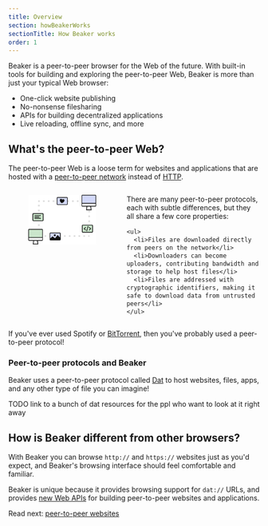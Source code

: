 ```yaml
---
title: Overview
section: howBeakerWorks
sectionTitle: How Beaker works
order: 1
---
```


Beaker is a peer-to-peer browser for the Web of the future. With built-in tools
for building and exploring the peer-to-peer Web, Beaker is more than just your
typical Web browser:

- One-click website publishing
- No-nonsense filesharing
- APIs for building decentralized applications
- Live reloading, offline sync, and more

## What's the peer-to-peer Web?

The peer-to-peer Web is a loose term for websites and applications that
are hosted with a <a href="https://en.wikipedia.org/wiki/Peer-to-peer">
peer-to-peer network</a> instead of
<a href="https://en.wikipedia.org/wiki/Hypertext_Transfer_Protocol">HTTP</a>.

<div class="columns">
  <figure class="col col-1-3">
    <img src="/img/icon/p2p-protocol.svg"/>
  </figure>

  <div class="col-2-3">
    <p>
      There are many peer-to-peer protocols, each with subtle differences, but
      they all share a few core properties:
    </p>

    <ul>
      <li>Files are downloaded directly from peers on the network</li>
      <li>Downloaders can become uploaders, contributing bandwidth and storage to help host files</li>
      <li>Files are addressed with cryptographic identifiers, making it safe to download data from untrusted peers</li>
    </ul>
  </div>
</div>

If you've ever used Spotify or
[BitTorrent](https://en.wikipedia.org/wiki/bittorrent), then you've probably
used a peer-to-peer protocol!

### Peer-to-peer protocols and Beaker

Beaker uses a peer-to-peer protocol called [Dat](https://datproject.org) to host
websites, files, apps, and any other type of file you can imagine!

<aside>
  TODO link to a bunch of dat resources for the ppl who want to look at it right away
</aside>

## How is Beaker different from other browsers?

With Beaker you can browse `http://` and `https://` websites just as you'd expect,
and Beaker's browsing interface should feel comfortable and familiar.

Beaker is unique because it provides browsing support for `dat://` URLs, and
provides [new Web APIs](/docs/apis/dat) for building peer-to-peer websites and
applications.

Read next: <a href="todo">peer-to-peer websites</a>
